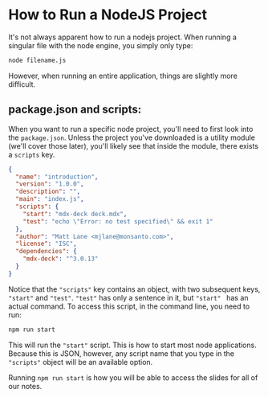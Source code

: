 # How to Run a NodeJS Project

It's not always apparent how to run a nodejs project. When running a singular file with the node engine, you simply only type: 

```bash
node filename.js
```

However, when running an entire application, things are slightly more difficult. 



## package.json and scripts:

When you want to run a specific node project, you'll need to first look into the `package.json`.  Unless the project you've downloaded is a utility module (we'll cover those later), you'll likely see that inside the module, there exists a `scripts` key. 

```json
{
  "name": "introduction",
  "version": "1.0.0",
  "description": "",
  "main": "index.js",
  "scripts": {
    "start": "mdx-deck deck.mdx",
    "test": "echo \"Error: no test specified\" && exit 1"
  },
  "author": "Matt Lane <mjlane@monsanto.com>",
  "license": "ISC",
  "dependencies": {
    "mdx-deck": "^3.0.13"
  }
}
```



Notice that the `"scripts"` key contains an object, with two subsequent keys, `"start"` and `"test"`.  `"test"` has only a sentence in it, but `"start" ` has an actual command. To access this script, in the command line, you need to run: 

```bash
npm run start
```

This will run the `"start"` script. This is how to start most node applications. Because this is JSON, however, any script name that you type in the `"scripts"` object will be an available option. 

Running `npm run start` is how you will be able to access the slides for all of our notes. 